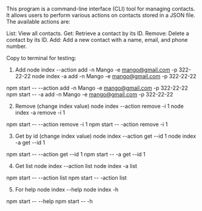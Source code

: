 This program is a command-line interface (CLI) tool for managing contacts.
It allows users to perform various actions on contacts stored in a JSON file.
The available actions are:

List: View all contacts.
Get: Retrieve a contact by its ID.
Remove: Delete a contact by its ID.
Add: Add a new contact with a name, email, and phone number.


Copy to terminal for testing:

1. Add
node index --action add -n Mango -e mango@gmail.com -p 322-22-22
node index -a add -n Mango -e mango@gmail.com -p 322-22-22

npm start -- --action add -n Mango -e mango@gmail.com -p 322-22-22
npm start -- -a add -n Mango -e mango@gmail.com -p 322-22-22

2. Remove (change index value)
node index --action remove -i 1
node index -a remove -i 1

npm start -- --action remove -i 1
npm start -- -action remove -i 1

3. Get by id (change index value)
node index --action get --id 1
node index -a get --id 1

npm start -- --action get --id 1
npm start -- -a get --id 1

4. Get list
node index --action list
node index -a list

npm start -- --action list
npm start -- -action list

5. For help
node index --help
node index -h

npm start -- --help
npm start -- -h
